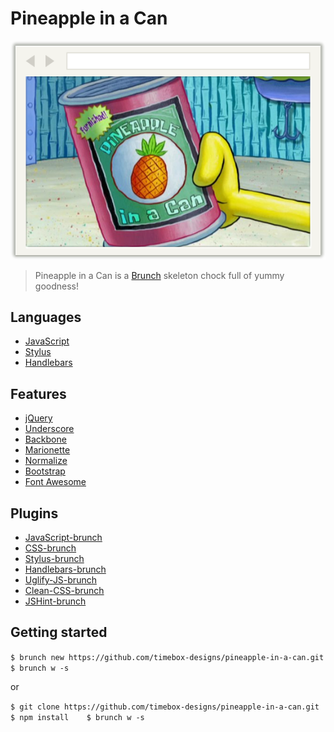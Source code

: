 # Pineapple in a Can

![Pinapple in a Can](app/assets/img/browser-window-2.png)

> Pineapple in a Can is a [Brunch](http://brunch.io/) skeleton chock full of yummy goodness!

## Languages
* [JavaScript](http://www.codecademy.com/tracks/javascript)
* [Stylus](http://learnboost.github.io/stylus/)
* [Handlebars](http://handlebarsjs.com/)

## Features
* [jQuery](http://jquery.com/)
* [Underscore](http://documentcloud.github.io/underscore/)
* [Backbone](http://backbonejs.org/)
* [Marionette](http://marionettejs.com/)
* [Normalize](http://necolas.github.io/normalize.css/)
* [Bootstrap](http://getbootstrap.com/2.3.2/)
* [Font Awesome](http://fortawesome.github.io/Font-Awesome/)

## Plugins
* [JavaScript-brunch](https://github.com/brunch/javascript-brunch)
* [CSS-brunch](https://github.com/brunch/css-brunch)
* [Stylus-brunch](https://github.com/brunch/stylus-brunch)
* [Handlebars-brunch](https://github.com/brunch/handlebars-brunch)
* [Uglify-JS-brunch](https://github.com/brunch/uglify-js-brunch)
* [Clean-CSS-brunch](https://github.com/brunch/clean-css-brunch)
* [JSHint-brunch](https://github.com/brunch/jshint-brunch)

## Getting started
`$ brunch new https://github.com/timebox-designs/pineapple-in-a-can.git
$ brunch w -s`

or

`$ git clone https://github.com/timebox-designs/pineapple-in-a-can.git
$ npm install   
$ brunch w -s`

